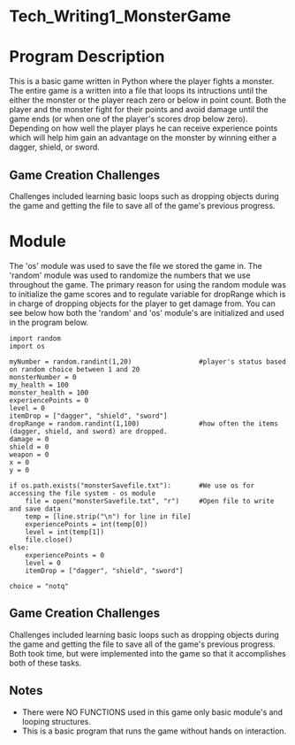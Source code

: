 # Tech_Writing1_MonsterGame
Program Description
=================================================
This is a basic game written in Python where the player fights a monster. The entire game is a written into a file that loops its intructions until the either the monster or the player reach zero or below in point count. 
Both the player and the monster fight for their points and avoid damage until the game ends (or when one of the player's scores drop below zero). Depending on how well the player plays he can receive experience points which will help him gain an advantage on the monster by winning either a dagger, shield, or sword. 

Game Creation Challenges
------------------------
Challenges included learning basic loops such as dropping objects during the game and getting the file to save all of the game's previous progress.

Module 
================================================
The 'os' module was used to save the file we stored the game in. 
The 'random' module was used to randomize the numbers that we use throughout the game. The primary reason for using the random module was to initialize the game scores and to regulate variable for dropRange which is in charge of dropping objects for the player to get damage from. 
You can see below how both the 'random' and 'os' module's are initialized and used in the program below.

```
import random
import os 

myNumber = random.randint(1,20)                 #player's status based on random choice between 1 and 20
monsterNumber = 0 
my_health = 100
monster_health = 100
experiencePoints = 0
level = 0
itemDrop = ["dagger", "shield", "sword"]
dropRange = random.randint(1,100)               #how often the items (dagger, shield, and sword) are dropped.
damage = 0
shield = 0
weapon = 0
x = 0
y = 0

if os.path.exists("monsterSavefile.txt"):       #We use os for accessing the file system - os module
    file = open("monsterSavefile.txt", "r")     #Open file to write and save data    
    temp = [line.strip("\n") for line in file]      
    experiencePoints = int(temp[0])
    level = int(temp[1])
    file.close()
else:
    experiencePoints = 0
    level = 0
    itemDrop = ["dagger", "shield", "sword"]

choice = "notq"
```

Game Creation Challenges
------------------------
Challenges included learning basic loops such as dropping objects during the game and getting the file to save all of the game's previous progress. Both took time, but were implemented into the game so that it accomplishes both of these tasks.

Notes
-----
* There were NO FUNCTIONS used in this game only basic module's and looping structures. 
* This is a basic program that runs the game without hands on interaction.


